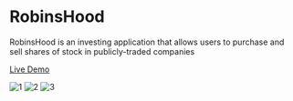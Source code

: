 # RobinsHood

RobinsHood is an investing application that allows users to purchase and sell shares of stock in publicly-traded companies

[Live Demo](http://http://robinshood.herokuapp.com)


![1](https://user-images.githubusercontent.com/56454897/78633308-231f5d00-7856-11ea-9fa1-9e793f2c9178.gif)
![2](https://user-images.githubusercontent.com/56454897/78633620-ea33b800-7856-11ea-9fc9-161cae0796c5.gif)
![3](https://user-images.githubusercontent.com/56454897/78633639-f455b680-7856-11ea-8c4e-38fc93fe13e6.gif)
